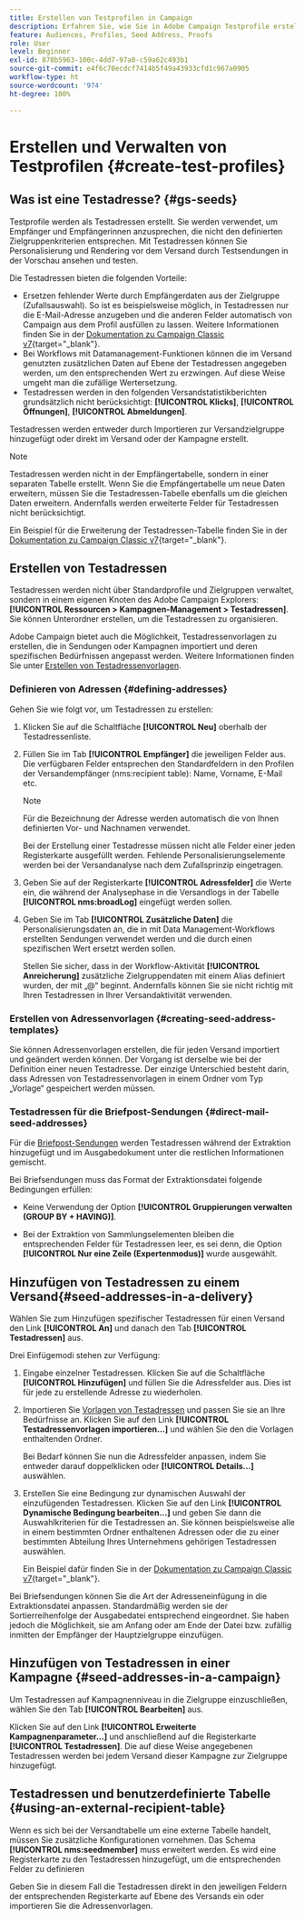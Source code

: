 ```yaml
---
title: Erstellen von Testprofilen in Campaign
description: Erfahren Sie, wie Sie in Adobe Campaign Testprofile erstellen und verwalten.
feature: Audiences, Profiles, Seed Address, Proofs
role: User
level: Beginner
exl-id: 878b5963-100c-4dd7-97a0-c59a62c493b1
source-git-commit: e4f6c70ecdcf7414b5f49a43933cfd1c967a0905
workflow-type: ht
source-wordcount: '974'
ht-degree: 100%

---
```


# Erstellen und Verwalten von Testprofilen {#create-test-profiles}

## Was ist eine Testadresse? {#gs-seeds}

Testprofile werden als Testadressen erstellt. Sie werden verwendet, um Empfänger und Empfängerinnen anzusprechen, die nicht den definierten Zielgruppenkriterien entsprechen. Mit Testadressen können Sie Personalisierung und Rendering vor dem Versand durch Testsendungen in der Vorschau ansehen und testen.

Die Testadressen bieten die folgenden Vorteile:

* Ersetzen fehlender Werte durch Empfängerdaten aus der Zielgruppe (Zufallsauswahl). So ist es beispielsweise möglich, in Testadressen nur die E-Mail-Adresse anzugeben und die anderen Felder automatisch von Campaign aus dem Profil ausfüllen zu lassen. Weitere Informationen finden Sie in der [Dokumentation zu Campaign Classic v7](https://experienceleague.adobe.com/docs/campaign-classic/using/sending-messages/using-seed-addresses/use-case--selecting-seed-addresses-on-criteria.html?lang=de){target="_blank"}.
* Bei Workflows mit Datamanagement-Funktionen können die im Versand genutzten zusätzlichen Daten auf Ebene der Testadressen angegeben werden, um den entsprechenden Wert zu erzwingen. Auf diese Weise umgeht man die zufällige Wertersetzung.
* Testadressen werden in den folgenden Versandstatistikberichten grundsätzlich nicht berücksichtigt: **[!UICONTROL Klicks]**, **[!UICONTROL Öffnungen]**, **[!UICONTROL Abmeldungen]**.

Testadressen werden entweder durch Importieren zur Versandzielgruppe hinzugefügt oder direkt im Versand oder der Kampagne erstellt.

>[!NOTE]
>
>Testadressen werden nicht in der Empfängertabelle, sondern in einer separaten Tabelle erstellt. Wenn Sie die Empfängertabelle um neue Daten erweitern, müssen Sie die Testadressen-Tabelle ebenfalls um die gleichen Daten erweitern. Andernfalls werden erweiterte Felder für Testadressen nicht berücksichtigt.
>
>Ein Beispiel für die Erweiterung der Testadressen-Tabelle finden Sie in der [Dokumentation zu Campaign Classic v7](https://experienceleague.adobe.com/docs/campaign-classic/using/sending-messages/using-seed-addresses/use-case--selecting-seed-addresses-on-criteria.html?lang=de){target="_blank"}.

## Erstellen von Testadressen

Testadressen werden nicht über Standardprofile und Zielgruppen verwaltet, sondern in einem eigenen Knoten des Adobe Campaign Explorers: **[!UICONTROL Ressourcen > Kampagnen-Management > Testadressen]**. Sie können Unterordner erstellen, um die Testadressen zu organisieren.

Adobe Campaign bietet auch die Möglichkeit, Testadressenvorlagen zu erstellen, die in Sendungen oder Kampagnen importiert und deren spezifischen Bedürfnissen angepasst werden. Weitere Informationen finden Sie unter [Erstellen von Testadressenvorlagen](#creating-seed-address-templates).

### Definieren von Adressen {#defining-addresses}

Gehen Sie wie folgt vor, um Testadressen zu erstellen:

1. Klicken Sie auf die Schaltfläche **[!UICONTROL Neu]** oberhalb der Testadressenliste.
1. Füllen Sie im Tab **[!UICONTROL Empfänger]** die jeweiligen Felder aus. Die verfügbaren Felder entsprechen den Standardfeldern in den Profilen der Versandempfänger (nms:recipient table): Name, Vorname, E-Mail etc.

   >[!NOTE]
   >
   >Für die Bezeichnung der Adresse werden automatisch die von Ihnen definierten Vor- und Nachnamen verwendet.
   >
   >Bei der Erstellung einer Testadresse müssen nicht alle Felder einer jeden Registerkarte ausgefüllt werden. Fehlende Personalisierungselemente werden bei der Versandanalyse nach dem Zufallsprinzip eingetragen.

1. Geben Sie auf der Registerkarte **[!UICONTROL Adressfelder]** die Werte ein, die während der Analysephase in die Versandlogs in der Tabelle **[!UICONTROL nms:broadLog]** eingefügt werden sollen.

1. Geben Sie im Tab **[!UICONTROL Zusätzliche Daten]** die Personalisierungsdaten an, die in mit Data Management-Workflows erstellten Sendungen verwendet werden und die durch einen spezifischen Wert ersetzt werden sollen.

   Stellen Sie sicher, dass in der Workflow-Aktivität **[!UICONTROL Anreicherung]** zusätzliche Zielgruppendaten mit einem Alias definiert wurden, der mit „@“ beginnt. Andernfalls können Sie sie nicht richtig mit Ihren Testadressen in Ihrer Versandaktivität verwenden.

### Erstellen von Adressenvorlagen {#creating-seed-address-templates}

Sie können Adressenvorlagen erstellen, die für jeden Versand importiert und geändert werden können. Der Vorgang ist derselbe wie bei der Definition einer neuen Testadresse. Der einzige Unterschied besteht darin, dass Adressen von Testadressenvorlagen in einem Ordner vom Typ „Vorlage“ gespeichert werden müssen.

### Testadressen für die Briefpost-Sendungen {#direct-mail-seed-addresses}

Für die [Briefpost-Sendungen](../send/direct-mail.md) werden Testadressen während der Extraktion hinzugefügt und im Ausgabedokument unter die restlichen Informationen gemischt.

Bei Briefsendungen muss das Format der Extraktionsdatei folgende Bedingungen erfüllen:

* Keine Verwendung der Option **[!UICONTROL Gruppierungen verwalten (GROUP BY + HAVING)]**.

* Bei der Extraktion von Sammlungselementen bleiben die entsprechenden Felder für Testadressen leer, es sei denn, die Option **[!UICONTROL Nur eine Zeile (Expertenmodus)]** wurde ausgewählt.

## Hinzufügen von Testadressen zu einem Versand{#seed-addresses-in-a-delivery}

Wählen Sie zum Hinzufügen spezifischer Testadressen für einen Versand den Link **[!UICONTROL An]** und danach den Tab **[!UICONTROL Testadressen]** aus.

Drei Einfügemodi stehen zur Verfügung:

1. Eingabe einzelner Testadressen.  Klicken Sie auf die Schaltfläche **[!UICONTROL Hinzufügen]** und füllen Sie die Adressfelder aus. Dies ist für jede zu erstellende Adresse zu wiederholen.

1. Importieren Sie [Vorlagen von Testadressen](#creating-seed-address-template) und passen Sie sie an Ihre Bedürfnisse an. Klicken Sie auf den Link **[!UICONTROL Testadressenvorlagen importieren...]** und wählen Sie den die Vorlagen enthaltenden Ordner.

   Bei Bedarf können Sie nun die Adressfelder anpassen, indem Sie entweder darauf doppelklicken oder **[!UICONTROL Details...]** auswählen.

1. Erstellen Sie eine Bedingung zur dynamischen Auswahl der einzufügenden Testadressen. Klicken Sie auf den Link **[!UICONTROL Dynamische Bedingung bearbeiten...]** und geben Sie dann die Auswahlkriterien für die Testadressen an. Sie können beispielsweise alle in einem bestimmten Ordner enthaltenen Adressen oder die zu einer bestimmten Abteilung Ihres Unternehmens gehörigen Testadressen auswählen.

   Ein Beispiel dafür finden Sie in der [Dokumentation zu Campaign Classic v7](https://experienceleague.adobe.com/docs/campaign-classic/using/sending-messages/using-seed-addresses/use-case--selecting-seed-addresses-on-criteria.html?lang=de){target="_blank"}.

Bei Briefsendungen können Sie die Art der Adresseneinfügung in die Extraktionsdatei anpassen. Standardmäßig werden sie der Sortierreihenfolge der Ausgabedatei entsprechend eingeordnet. Sie haben jedoch die Möglichkeit, sie am Anfang oder am Ende der Datei bzw. zufällig inmitten der Empfänger der Hauptzielgruppe einzufügen.

## Hinzufügen von Testadressen in einer Kampagne {#seed-addresses-in-a-campaign}

Um Testadressen auf Kampagnenniveau in die Zielgruppe einzuschließen, wählen Sie den Tab **[!UICONTROL Bearbeiten]** aus.

Klicken Sie auf den Link **[!UICONTROL Erweiterte Kampagnenparameter...]** und anschließend auf die Registerkarte **[!UICONTROL Testadressen]**. Die auf diese Weise angegebenen Testadressen werden bei jedem Versand dieser Kampagne zur Zielgruppe hinzugefügt.

## Testadressen und benutzerdefinierte Tabelle {#using-an-external-recipient-table}

Wenn es sich bei der Versandtabelle um eine externe Tabelle handelt, müssen Sie zusätzliche Konfigurationen vornehmen. Das Schema **[!UICONTROL nms:seedmember]** muss erweitert werden. Es wird eine Registerkarte zu den Testadressen hinzugefügt, um die entsprechenden Felder zu definieren

Geben Sie in diesem Fall die Testadressen direkt in den jeweiligen Feldern der entsprechenden Registerkarte auf Ebene des Versands ein oder importieren Sie die Adressenvorlagen.

<!--The **nms:seedMember** schema extension is [this section](../../configuration/using/seed-addresses.md).-->
